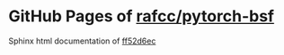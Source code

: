 GitHub Pages of [rafcc/pytorch-bsf](https://github.com/rafcc/pytorch-bsf.git)
===
Sphinx html documentation of [ff52d6ec](https://github.com/rafcc/pytorch-bsf/tree/ff52d6ec38e1e9694633bb1dcedfc63cca92f995)
